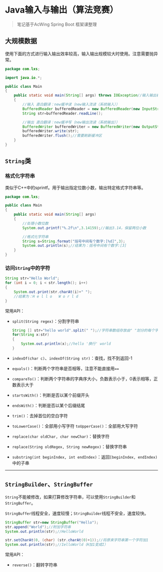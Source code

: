# Java输入与输出（算法竞赛）

> 笔记基于AcWing Spring Boot 框架课整理

## 大规模数据

使用下面的方式进行输入输出效率较高，输入输出规模较大时使用。注意需要抛异常。

```java
package com.lxs;

import java.io.*;

public class Main
{
    public static void main(String[] args) throws IOException//输入输出都需要抛异常
    {
        //输入 直白翻译：new缓冲读（new输入流读（系统输入））
        BufferedReader bufferedReader = new BufferedReader(new InputStreamReader(System.in));
        String str=bufferedReader.readLine();

        //输出 直白翻译：new缓冲写（new输出流读（系统输出））
        BufferedWriter bufferedWriter = new BufferedWriter(new OutputStreamWriter(System.out));
        bufferedWriter.write(str);
        bufferedWriter.flush();//需要刷新缓冲区
    }
}
```

## `String`类

### 格式化字符串

类似于C++中的sprintf。用于输出指定位数小数，输出特定格式字符串等。

```java
package com.lxs;

public class Main
{
    public static void main(String[] args)
    {
        //处理小数位数
        System.out.printf("%.2f\n",3.14159);//输出3.14，保留两位小数

        //格式化字符串
        String s=String.format("括号中间有个数字:[%d]",3);
        System.out.println(s);//结果为：括号中间有个数字:[3]
    }
}
```

### 访问`String`中的字符

```Java
String str="Hello World";
for (int i = 0; i < str.length(); i++)
{
    System.out.print(str.charAt(i)+" ");
    //结果为：H e l l o   W o r l d 
}
```

常用API：

* `split(String regex)`：分割字符串

  ```java
  String [] str="hello world".split(" ");//字符串数组存放由" "划分的每个字符串 
  for(String x:str)
  {
      System.out.println(x);//hello '换行' world
  }
  ```

* `indexOf(char c)`、`indexOf(String str)`：查找，找不到返回-1

* `equals()`：判断两个字符串是否相等，注意不能直接用`==`

* `compareTo()`：判断两个字符串的字典序大小，负数表示小于，0表示相等，正数表示大于

* `startsWith()`：判断是否以某个前缀开头

* `endsWith()`：判断是否以某个后缀结尾

* `trim()`：去掉首位的空白字符

* `toLowerCase()`：全部用小写字符 `toUpperCase()`：全部用大写字符

* `replace(char oldChar, char newChar)`：替换字符

* `replace(String oldRegex, String newRegex)`：替换字符串

* `substring(int beginIndex, int endIndex)`：返回`[beginIndex, endIndex)`中的子串

* * *

## `StringBuilder`、`StringBuffer`

`String`不能被修改，如果打算修改字符串，可以使用`StringBuilder`和`StringBuffer`。

`StringBuffer`线程安全，速度较慢；`StringBuilder`线程不安全，速度较快。

```java
StringBuffer str=new StringBuffer("Hello");
str.append("World");//附加字符串
System.out.println(str);//HelloWorld

str.setCharAt(0, (char) (str.charAt(0)+1));//将原来字符串第一个字符加1
System.out.println(str);//IelloWorld（H加1变成I）
```

常用API：

*   `reverse()`：翻转字符串